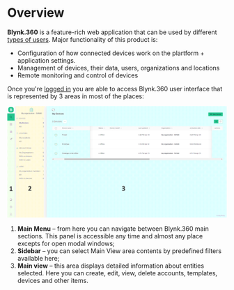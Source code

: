 # Overview

**Blynk.360** is a feature-rich web application that can be used by different [types of users](../concepts/users.md). Major functionality of this product is:

* Configuration of how connected devices work on the plartform + application settings.
* Management of devices, their data, users, organizations and locations 
* Remote monitoring and control of devices

Once you're [logged in](../getting-started/untitled.md#sign-in) you are able to access Blynk.360 user interface that is represented by 3 areas in most of the places: 

![](../.gitbook/assets/overview.png)

1. **Main Menu** – from here you can navigate between Blynk.360 main sections. This panel is accessible any time and almost any place excepts for open modal windows;
2. **Sidebar** – you can select Main View area contents by predefined filters available here; 
3. **Main view** – this area displays detailed information about entities selected. Here you can create, edit, view, delete accounts, templates, devices and other items.

